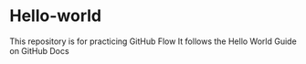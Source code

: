 # Hello-world
This repository is for practicing GitHub Flow
It follows the Hello World Guide on GitHub Docs
